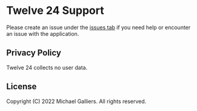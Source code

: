 # Twelve 24 Support

Please create an issue under the [issues tab](https://github.com/KYDronePilot/Twelve24Support/issues) if you need help or encounter an issue with the application.

## Privacy Policy

Twelve 24 collects no user data.

## License

Copyright (C) 2022 Michael Galliers. All rights reserved.
